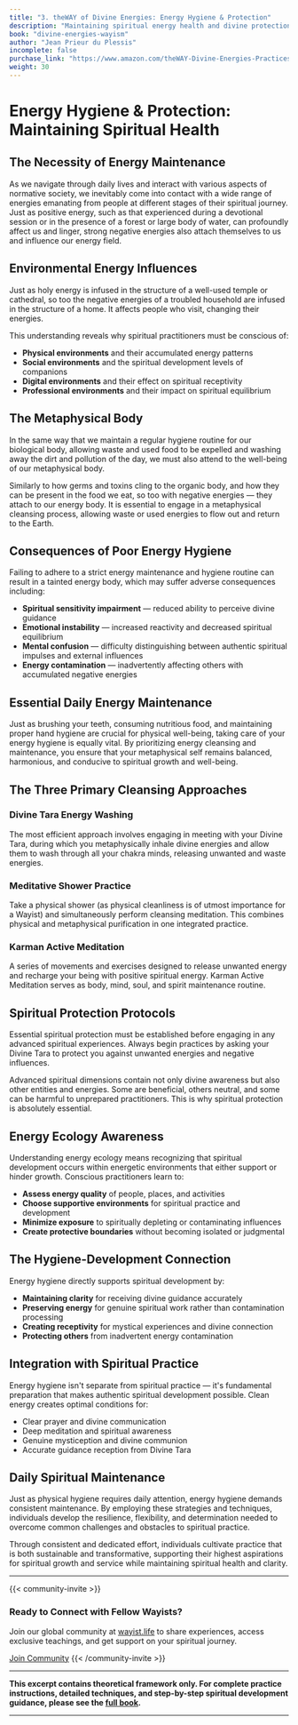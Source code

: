 ```yaml
---
title: "3. theWAY of Divine Energies: Energy Hygiene & Protection"
description: "Maintaining spiritual energy health and divine protection"
book: "divine-energies-wayism"
author: "Jean Prieur du Plessis"
incomplete: false
purchase_link: "https://www.amazon.com/theWAY-Divine-Energies-Practices-Transformation/dp/1998478505/"
weight: 30
---
```


# Energy Hygiene & Protection: Maintaining Spiritual Health

## The Necessity of Energy Maintenance

As we navigate through daily lives and interact with various aspects of normative society, we inevitably come into contact with a wide range of energies emanating from people at different stages of their spiritual journey. Just as positive energy, such as that experienced during a devotional session or in the presence of a forest or large body of water, can profoundly affect us and linger, strong negative energies also attach themselves to us and influence our energy field.

## Environmental Energy Influences

Just as holy energy is infused in the structure of a well-used temple or cathedral, so too the negative energies of a troubled household are infused in the structure of a home. It affects people who visit, changing their energies.

This understanding reveals why spiritual practitioners must be conscious of:
- **Physical environments** and their accumulated energy patterns
- **Social environments** and the spiritual development levels of companions
- **Digital environments** and their effect on spiritual receptivity
- **Professional environments** and their impact on spiritual equilibrium

## The Metaphysical Body

In the same way that we maintain a regular hygiene routine for our biological body, allowing waste and used food to be expelled and washing away the dirt and pollution of the day, we must also attend to the well-being of our metaphysical body.

Similarly to how germs and toxins cling to the organic body, and how they can be present in the food we eat, so too with negative energies — they attach to our energy body. It is essential to engage in a metaphysical cleansing process, allowing waste or used energies to flow out and return to the Earth.

## Consequences of Poor Energy Hygiene

Failing to adhere to a strict energy maintenance and hygiene routine can result in a tainted energy body, which may suffer adverse consequences including:

- **Spiritual sensitivity impairment** — reduced ability to perceive divine guidance
- **Emotional instability** — increased reactivity and decreased spiritual equilibrium
- **Mental confusion** — difficulty distinguishing between authentic spiritual impulses and external influences
- **Energy contamination** — inadvertently affecting others with accumulated negative energies

## Essential Daily Energy Maintenance

Just as brushing your teeth, consuming nutritious food, and maintaining proper hand hygiene are crucial for physical well-being, taking care of your energy hygiene is equally vital. By prioritizing energy cleansing and maintenance, you ensure that your metaphysical self remains balanced, harmonious, and conducive to spiritual growth and well-being.

## The Three Primary Cleansing Approaches

### Divine Tara Energy Washing
The most efficient approach involves engaging in meeting with your Divine Tara, during which you metaphysically inhale divine energies and allow them to wash through all your chakra minds, releasing unwanted and waste energies.

### Meditative Shower Practice
Take a physical shower (as physical cleanliness is of utmost importance for a Wayist) and simultaneously perform cleansing meditation. This combines physical and metaphysical purification in one integrated practice.

### Karman Active Meditation
A series of movements and exercises designed to release unwanted energy and recharge your being with positive spiritual energy. Karman Active Meditation serves as body, mind, soul, and spirit maintenance routine.

## Spiritual Protection Protocols

Essential spiritual protection must be established before engaging in any advanced spiritual experiences. Always begin practices by asking your Divine Tara to protect you against unwanted energies and negative influences.

Advanced spiritual dimensions contain not only divine awareness but also other entities and energies. Some are beneficial, others neutral, and some can be harmful to unprepared practitioners. This is why spiritual protection is absolutely essential.

## Energy Ecology Awareness

Understanding energy ecology means recognizing that spiritual development occurs within energetic environments that either support or hinder growth. Conscious practitioners learn to:

- **Assess energy quality** of people, places, and activities
- **Choose supportive environments** for spiritual practice and development
- **Minimize exposure** to spiritually depleting or contaminating influences
- **Create protective boundaries** without becoming isolated or judgmental

## The Hygiene-Development Connection

Energy hygiene directly supports spiritual development by:

- **Maintaining clarity** for receiving divine guidance accurately
- **Preserving energy** for genuine spiritual work rather than contamination processing
- **Creating receptivity** for mystical experiences and divine connection
- **Protecting others** from inadvertent energy contamination

## Integration with Spiritual Practice

Energy hygiene isn't separate from spiritual practice — it's fundamental preparation that makes authentic spiritual development possible. Clean energy creates optimal conditions for:

- Clear prayer and divine communication
- Deep meditation and spiritual awareness
- Genuine mystiception and divine communion
- Accurate guidance reception from Divine Tara

## Daily Spiritual Maintenance

Just as physical hygiene requires daily attention, energy hygiene demands consistent maintenance. By employing these strategies and techniques, individuals develop the resilience, flexibility, and determination needed to overcome common challenges and obstacles to spiritual practice.

Through consistent and dedicated effort, individuals cultivate practice that is both sustainable and transformative, supporting their highest aspirations for spiritual growth and service while maintaining spiritual health and clarity.


---
{{< community-invite >}}
### Ready to Connect with Fellow Wayists?

Join our global community at [wayist.life](https://wayist.life) to share experiences, access exclusive teachings, and get support on your spiritual journey.

<a href="https://wayist.life" class="cta-button">Join Community</a>
{{< /community-invite >}}

---

**This excerpt contains theoretical framework only. For complete practice instructions, detailed techniques, and step-by-step spiritual development guidance, please see the [full book](https://www.amazon.com/theWAY-Divine-Energies-Practices-Transformation/dp/1998478505).**

---

